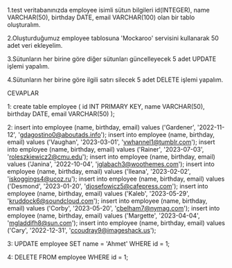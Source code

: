 1.test veritabanınızda employee isimli sütun bilgileri id(INTEGER), name VARCHAR(50), birthday DATE, email VARCHAR(100) olan bir tablo oluşturalım.

2.Oluşturduğumuz employee tablosuna 'Mockaroo' servisini kullanarak 50 adet veri ekleyelim.

3.Sütunların her birine göre diğer sütunları güncelleyecek 5 adet UPDATE işlemi yapalım.

4.Sütunların her birine göre ilgili satırı silecek 5 adet DELETE işlemi yapalım.

CEVAPLAR

1:
create table employee (
	id INT PRIMARY KEY, 
	name VARCHAR(50),
	birthday DATE,
	email VARCHAR(50)
);

2:
insert into employee (name, birthday, email) values ('Gardener', '2022-11-12', 'gdagostino0@aboutads.info');
insert into employee (name, birthday, email) values ('Vaughan', '2023-03-01', 'vwhannel1@tumblr.com');
insert into employee (name, birthday, email) values ('Rainer', '2023-07-03', 'roleszkiewicz2@cmu.edu');
insert into employee (name, birthday, email) values ('Janina', '2022-10-04', 'jglabach3@woothemes.com');
insert into employee (name, birthday, email) values ('Ileana', '2023-02-02', 'iskoggings4@ucoz.ru');
insert into employee (name, birthday, email) values ('Desmond', '2023-01-20', 'djosefowicz5@cafepress.com');
insert into employee (name, birthday, email) values ('Kaleb', '2023-05-29', 'kruddock6@soundcloud.com');
insert into employee (name, birthday, email) values ('Corby', '2023-05-20', 'cbelham7@nymag.com');
insert into employee (name, birthday, email) values ('Margette', '2023-04-04', 'mgladdifh8@sun.com');
insert into employee (name, birthday, email) values ('Cary', '2022-12-31', 'ccoudray9@imageshack.us');


3:
UPDATE employee
	SET 
		name = 'Ahmet'
WHERE id = 1;

4:
DELETE FROM employee
WHERE id = 1;
